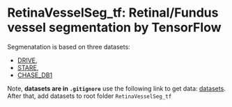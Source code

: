 # RetinaVesselSeg_tf: Retinal/Fundus vessel segmentation by TensorFlow

Segmenatation is based on three datasets:

- [DRIVE](http://www.isi.uu.nl/Research/Databases/DRIVE/),
- [STARE](http://www.ces.clemson.edu/ahoover/stare/),
- [CHASE_DB1](https://blogs.kingston.ac.uk/retinal/chasedb1/) 
 
Note, **datasets are in `.gitignore`** use the following link to get data: [datasets](https://www.dropbox.com/sh/kdzm2nyz3kts9hj/AACa_IFprmYlwzS-UucQ25OSa?dl=0).
After that, add datasets to root folder `RetinaVesselSeg_tf`

